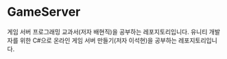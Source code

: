 # GameServer

게임 서버 프로그래밍 교과서(저자 배현직)을 공부하는 레포지토리입니다.
유니티 개발자를 위한 C#으로 온라인 게임 서버 만들기(저자 이석현)을 공부하는 레포지토리입니다.
